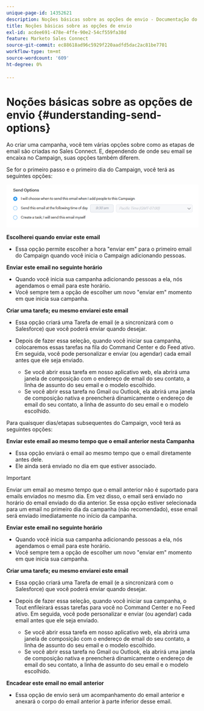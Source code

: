 ```yaml
---
unique-page-id: 14352621
description: Noções básicas sobre as opções de envio - Documentação do Marketo - Documentação do produto
title: Noções básicas sobre as opções de envio
exl-id: acdee691-478e-4ffe-90e2-54cf559fa38d
feature: Marketo Sales Connect
source-git-commit: ec88618ad96c5929f220aadfd5dac2ac81be7701
workflow-type: tm+mt
source-wordcount: '609'
ht-degree: 0%

---
```


# Noções básicas sobre as opções de envio {#understanding-send-options}

Ao criar uma campanha, você tem várias opções sobre como as etapas de email são criadas no Sales Connect. E, dependendo de onde seu email se encaixa no Campaign, suas opções também diferem.

Se for o primeiro passo e o primeiro dia do Campaign, você terá as seguintes opções:

![](assets/image2019-10-25-10-43-19.png)

**Escolherei quando enviar este email**

* Essa opção permite escolher a hora &quot;enviar em&quot; para o primeiro email do Campaign quando você inicia o Campaign adicionando pessoas.

**Enviar este email no seguinte horário**

* Quando você inicia sua campanha adicionando pessoas a ela, nós agendamos o email para este horário.
* Você sempre tem a opção de escolher um novo &quot;enviar em&quot; momento em que inicia sua campanha.

**Criar uma tarefa; eu mesmo enviarei este email**

* Essa opção criará uma Tarefa de email (e a sincronizará com o Salesforce) que você poderá enviar quando desejar.
* Depois de fazer essa seleção, quando você iniciar sua campanha, colocaremos essas tarefas na fila do Command Center e do Feed ativo. Em seguida, você pode personalizar e enviar (ou agendar) cada email antes que ele seja enviado.

   * Se você abrir essa tarefa em nosso aplicativo web, ela abrirá uma janela de composição com o endereço de email do seu contato, a linha de assunto do seu email e o modelo escolhido.
   * Se você abrir essa tarefa no Gmail ou Outlook, ela abrirá uma janela de composição nativa e preencherá dinamicamente o endereço de email do seu contato, a linha de assunto do seu email e o modelo escolhido.

Para quaisquer dias/etapas subsequentes do Campaign, você terá as seguintes opções:

**Enviar este email ao mesmo tempo que o email anterior nesta Campanha**

* Essa opção enviará o email ao mesmo tempo que o email diretamente antes dele.
* Ele ainda será enviado no dia em que estiver associado.

>[!IMPORTANT]
>
>Enviar um email ao mesmo tempo que o email anterior não é suportado para emails enviados no mesmo dia. Em vez disso, o email será enviado no horário do email enviado do dia anterior. Se essa opção estiver selecionada para um email no primeiro dia da campanha (não recomendado), esse email será enviado imediatamente no início da campanha.

**Enviar este email no seguinte horário**

* Quando você inicia sua campanha adicionando pessoas a ela, nós agendamos o email para este horário.
* Você sempre tem a opção de escolher um novo &quot;enviar em&quot; momento em que inicia sua campanha.

**Criar uma tarefa; eu mesmo enviarei este email**

* Essa opção criará uma Tarefa de email (e a sincronizará com o Salesforce) que você poderá enviar quando desejar.
* Depois de fazer essa seleção, quando você iniciar sua campanha, o Tout enfileirará essas tarefas para você no Command Center e no Feed ativo. Em seguida, você pode personalizar e enviar (ou agendar) cada email antes que ele seja enviado.

   * Se você abrir essa tarefa em nosso aplicativo web, ela abrirá uma janela de composição com o endereço de email do seu contato, a linha de assunto do seu email e o modelo escolhido.
   * Se você abrir essa tarefa no Gmail ou Outlook, ela abrirá uma janela de composição nativa e preencherá dinamicamente o endereço de email do seu contato, a linha de assunto do seu email e o modelo escolhido.

**Encadear este email no email anterior**

* Essa opção de envio será um acompanhamento do email anterior e anexará o corpo do email anterior à parte inferior desse email.
